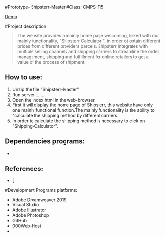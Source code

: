 #Prototype- Shipsterr-Master 
#Class: CMPS-115

[Demo]()

#Project description 
> The website provides a mainly home page welcoming, linked with our mainly functionality,
"Shipsterr Calculator ", in order ot obtain different prices from different providers parcels.
Shipsterr integrates with multiple selling channels and shipping carriers to streamline 
the order management, shipping and fulfillment for online retailers to get a value of the process of shipment. 

## How to use:

1. Unzip the file "Shipsterr-Master"
2. Run server .......
3. Open the Index.html in the web-browser.
4. First it will display the home page of Shipsterr, this website have only one mainly functional function.The mainly functionality is the 
ability to "calculate the shipping method by different carriers.
5. In order to calculate the shipping method is necessary to click on "Shipping-Calculator". 








## Dependencies programs:

* 

## References:
* [

#Development Programs platforms: 

* Adobe Dreamweaver 2019 
* Visual Studio
* Adobe Illustrator
* Adobe Photoshop 
* GitHub 
* 000Web-Host 
*
